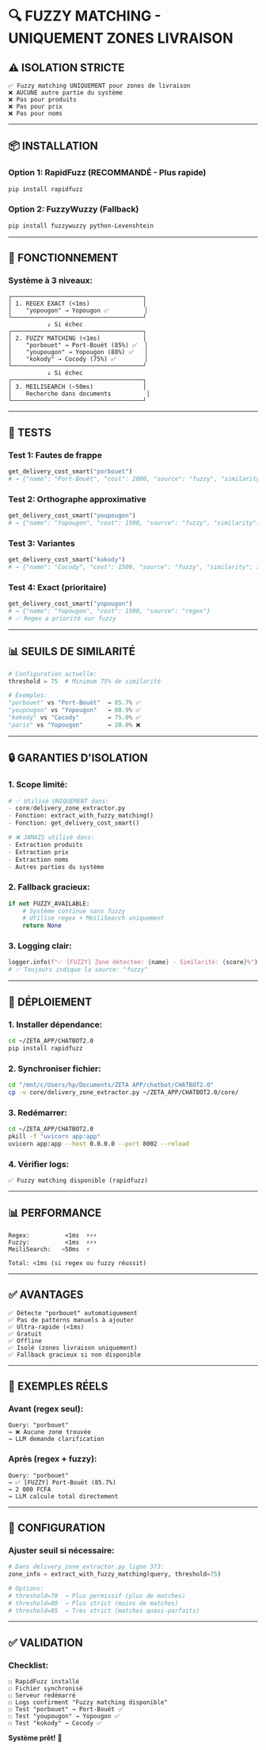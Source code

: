 # 🔍 FUZZY MATCHING - UNIQUEMENT ZONES LIVRAISON

## ⚠️ **ISOLATION STRICTE**

```
✅ Fuzzy matching UNIQUEMENT pour zones de livraison
❌ AUCUNE autre partie du système
❌ Pas pour produits
❌ Pas pour prix
❌ Pas pour noms
```

---

## 📦 **INSTALLATION**

### **Option 1: RapidFuzz (RECOMMANDÉ - Plus rapide)**
```bash
pip install rapidfuzz
```

### **Option 2: FuzzyWuzzy (Fallback)**
```bash
pip install fuzzywuzzy python-Levenshtein
```

---

## 🎯 **FONCTIONNEMENT**

### **Système à 3 niveaux:**

```
┌─────────────────────────────────────┐
│ 1. REGEX EXACT (<1ms)               │
│    "yopougon" → Yopougon ✅          │
└─────────────────────────────────────┘
           ↓ Si échec
┌─────────────────────────────────────┐
│ 2. FUZZY MATCHING (<1ms)            │
│    "porbouet" → Port-Bouët (85%) ✅  │
│    "youpougon" → Yopougon (88%) ✅   │
│    "kokody" → Cocody (75%) ✅        │
└─────────────────────────────────────┘
           ↓ Si échec
┌─────────────────────────────────────┐
│ 3. MEILISEARCH (~50ms)              │
│    Recherche dans documents          │
└─────────────────────────────────────┘
```

---

## 🧪 **TESTS**

### **Test 1: Fautes de frappe**
```python
get_delivery_cost_smart("porbouet")
# → {"name": "Port-Bouët", "cost": 2000, "source": "fuzzy", "similarity": 85.7}
```

### **Test 2: Orthographe approximative**
```python
get_delivery_cost_smart("youpougon")
# → {"name": "Yopougon", "cost": 1500, "source": "fuzzy", "similarity": 88.9}
```

### **Test 3: Variantes**
```python
get_delivery_cost_smart("kokody")
# → {"name": "Cocody", "cost": 1500, "source": "fuzzy", "similarity": 75.0}
```

### **Test 4: Exact (prioritaire)**
```python
get_delivery_cost_smart("yopougon")
# → {"name": "Yopougon", "cost": 1500, "source": "regex"}
# ✅ Regex a priorité sur fuzzy
```

---

## 📊 **SEUILS DE SIMILARITÉ**

```python
# Configuration actuelle:
threshold = 75  # Minimum 75% de similarité

# Exemples:
"porbouet" vs "Port-Bouët"  → 85.7% ✅
"youpougon" vs "Yopougon"   → 88.9% ✅
"kokody" vs "Cocody"        → 75.0% ✅
"paris" vs "Yopougon"       → 20.0% ❌
```

---

## 🔒 **GARANTIES D'ISOLATION**

### **1. Scope limité:**
```python
# ✅ Utilisé UNIQUEMENT dans:
- core/delivery_zone_extractor.py
- Fonction: extract_with_fuzzy_matching()
- Fonction: get_delivery_cost_smart()

# ❌ JAMAIS utilisé dans:
- Extraction produits
- Extraction prix
- Extraction noms
- Autres parties du système
```

### **2. Fallback gracieux:**
```python
if not FUZZY_AVAILABLE:
    # Système continue sans fuzzy
    # Utilise regex + MeiliSearch uniquement
    return None
```

### **3. Logging clair:**
```python
logger.info(f"✅ [FUZZY] Zone détectée: {name} - Similarité: {score}%")
# ✅ Toujours indique la source: "fuzzy"
```

---

## 🚀 **DÉPLOIEMENT**

### **1. Installer dépendance:**
```bash
cd ~/ZETA_APP/CHATBOT2.0
pip install rapidfuzz
```

### **2. Synchroniser fichier:**
```bash
cd "/mnt/c/Users/hp/Documents/ZETA APP/chatbot/CHATBOT2.0"
cp -v core/delivery_zone_extractor.py ~/ZETA_APP/CHATBOT2.0/core/
```

### **3. Redémarrer:**
```bash
cd ~/ZETA_APP/CHATBOT2.0
pkill -f "uvicorn app:app"
uvicorn app:app --host 0.0.0.0 --port 8002 --reload
```

### **4. Vérifier logs:**
```
✅ Fuzzy matching disponible (rapidfuzz)
```

---

## 📊 **PERFORMANCE**

```
Regex:          <1ms  ⚡⚡⚡
Fuzzy:          <1ms  ⚡⚡⚡
MeiliSearch:   ~50ms  ⚡

Total: <1ms (si regex ou fuzzy réussit)
```

---

## ✅ **AVANTAGES**

```
✅ Détecte "porbouet" automatiquement
✅ Pas de patterns manuels à ajouter
✅ Ultra-rapide (<1ms)
✅ Gratuit
✅ Offline
✅ Isolé (zones livraison uniquement)
✅ Fallback gracieux si non disponible
```

---

## 🎯 **EXEMPLES RÉELS**

### **Avant (regex seul):**
```
Query: "porbouet"
→ ❌ Aucune zone trouvée
→ LLM demande clarification
```

### **Après (regex + fuzzy):**
```
Query: "porbouet"
→ ✅ [FUZZY] Port-Bouët (85.7%)
→ 2 000 FCFA
→ LLM calcule total directement
```

---

## 🔧 **CONFIGURATION**

### **Ajuster seuil si nécessaire:**
```python
# Dans delivery_zone_extractor.py ligne 373:
zone_info = extract_with_fuzzy_matching(query, threshold=75)

# Options:
# threshold=70  → Plus permissif (plus de matches)
# threshold=80  → Plus strict (moins de matches)
# threshold=85  → Très strict (matches quasi-parfaits)
```

---

## ✅ **VALIDATION**

### **Checklist:**
```
☐ RapidFuzz installé
☐ Fichier synchronisé
☐ Serveur redémarré
☐ Logs confirment "Fuzzy matching disponible"
☐ Test "porbouet" → Port-Bouët ✅
☐ Test "youpougon" → Yopougon ✅
☐ Test "kokody" → Cocody ✅
```

**Système prêt!** 🎉

